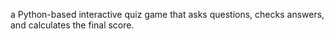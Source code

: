 a Python-based interactive quiz game that asks questions, checks answers, and calculates the final score.
